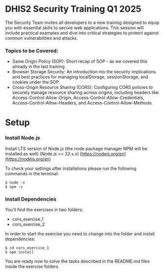 # DHIS2 Security Training Q1 2025

The Security Team invites all developers to a new training designed to equip you with essential skills to secure web applications. This session will include practical examples and dive into critical strategies to protect against common vulnerabilities and attacks.

### Topics to be Covered:

- Same Origin Policy (SOP): Short recap of SOP - as we covered this already in the last training.
- Browser Storage Security: An introduction nto the security implications and best practices for managing localStorage, sessionStorage, and cookies under the SOP.
- Cross-Origin Resource Sharing (CORS): Configuring CORS policies to securely manage resource sharing across origins, including headers like Access-Control-Allow-Origin, Access-Control-Allow-Credentials, Access-Control-Allow-Headers, and Access-Control-Allow-Methods.

# Setup

### Install Node.js

Install LTS version of Node.js (the node package manager NPM will be installed as well) (Node.js >= 22.x.x)
[https://nodejs.org/en](https://nodejs.org/en)

To check your settings after installations please run the following commands in the terminal:

    $ node -v
    $ npm -v

### Install Dependencies

You'll find the exercises in two folders:

- cors_exercise_1
- cors_exercise_2

In order to start the exercise you need to change into the folder and install dependencies:

    $ cd cors_exercise_1
    $ npm install

You are ready now to solve the tasks described in the README.md files inside the exercise folders
